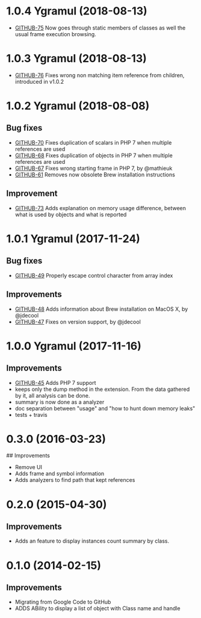 # 1.0.4 Ygramul (2018-08-13)
 - [GITHUB-75](https://github.com/BitOne/php-meminfo/issues/75) Now goes through static members of classes as well the usual frame execution browsing.

# 1.0.3 Ygramul (2018-08-13)
 - [GITHUB-76](https://github.com/BitOne/php-meminfo/issues/76) Fixes wrong non matching item reference from children, introduced in v1.0.2

# 1.0.2 Ygramul (2018-08-08)

## Bug fixes
 - [GITHUB-70](https://github.com/BitOne/php-meminfo/issues/70) Fixes duplication of scalars in PHP 7 when multiple references are used
 - [GITHUB-68](https://github.com/BitOne/php-meminfo/issues/68) Fixes duplication of objects in PHP 7 when multiple references are used
 - [GITHUB-67](https://github.com/BitOne/php-meminfo/issues/67) Fixes wrong starting frame in PHP 7, by @mathieuk
 - [GITHUB-61](https://github.com/BitOne/php-meminfo/issues/61) Removes now obsolete Brew installation instructions

## Improvement
 - [GITHUB-73](https://github.com/BitOne/php-meminfo/issues/73) Adds explanation on memory usage difference, between what is used by objects and what is reported

# 1.0.1 Ygramul (2017-11-24)

## Bug fixes
 - [GITHUB-49](https://github.com/BitOne/php-meminfo/issues/49) Properly escape control character from array index

## Improvements
 - [GITHUB-48](https://github.com/BitOne/php-meminfo/issues/48) Adds information about Brew installation on MacOS X, by @jdecool
 - [GITHUB-47](https://github.com/BitOne/php-meminfo/issues/47) Fixes on version support, by @jdecool

# 1.0.0 Ygramul (2017-11-16)

## Improvements
 - [GITHUB-45](https://github.com/BitOne/php-meminfo/issues/45) Adds PHP 7 support
 - keeps only the dump method in the extension. From the data gathered by it, all analysis can be done.
 - summary is now done as a analyzer
 - doc separation between "usage" and "how to hunt down memory leaks"
 - tests + travis

# 0.3.0 (2016-03-23)

## Improvements
 - Remove UI
 - Adds frame and symbol information
 - Adds analyzers to find path that kept references

# 0.2.0 (2015-04-30)

## Improvements
 - Adds an feature to display instances count summary by class.

# 0.1.0 (2014-02-15)

## Improvements
 - Migrating from Google Code to GitHub
 - ADDS ABility to display a list of object with Class name and handle
